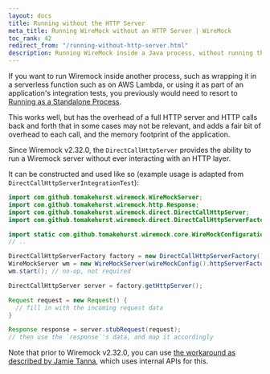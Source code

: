 ```yaml
---
layout: docs
title: Running without the HTTP Server
meta_title: Running WireMock without an HTTP Server | WireMock
toc_rank: 42
redirect_from: "/running-without-http-server.html"
description: Running WireMock inside a Java process, without running the inbuilt HTTP layer.
---
```


If you want to run Wiremock inside another process, such as wrapping it in a serverless function such as on AWS Lambda, or using it as part of an application's integration tests, you previously would need to resort to [Running as a Standalone Process](../running-standalone/).

This works well, but has the overhead of a full HTTP server and HTTP calls back and forth that in some cases may not be relevant, and adds a fair bit of overhead to each call, and the memory footprint of the application.

Since Wiremock v2.32.0, the `DirectCallHttpServer` provides the ability to run a Wiremock server without ever interacting with an HTTP layer.

It can be constructed and used like so (example usage is adapted from `DirectCallHttpServerIntegrationTest`):

```java
import com.github.tomakehurst.wiremock.WireMockServer;
import com.github.tomakehurst.wiremock.http.Response;
import com.github.tomakehurst.wiremock.direct.DirectCallHttpServer;
import com.github.tomakehurst.wiremock.direct.DirectCallHttpServerFactory;

import static com.github.tomakehurst.wiremock.core.WireMockConfiguration.wireMockConfig;
// ..

DirectCallHttpServerFactory factory = new DirectCallHttpServerFactory();
WireMockServer wm = new WireMockServer(wireMockConfig().httpServerFactory(factory));
wm.start(); // no-op, not required

DirectCallHttpServer server = factory.getHttpServer();

Request request = new Request() {
  // fill in with the incoming request data
}

Response response = server.stubRequest(request);
// then use the `response`'s data, and map it accordingly
```

Note that prior to Wiremock v2.32.0, you can use [the workaround as described by Jamie Tanna](https://www.jvt.me/posts/2021/04/29/wiremock-serverless/), which uses internal APIs for this.
